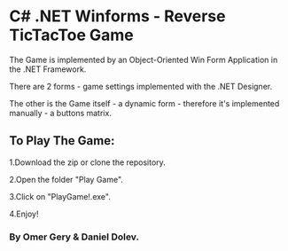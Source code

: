 # C# .NET Winforms - Reverse TicTacToe Game
The Game is implemented by an Object-Oriented Win Form Application in the .NET Framework.

There are 2 forms - game settings implemented with the .NET Designer.

The other is the Game itself - a dynamic form - therefore it's implemented manually - a buttons matrix.

## To Play The Game:

1.Download the zip or clone the repository. 

2.Open the folder "Play Game".

3.Click on "PlayGame!.exe".

4.Enjoy!

### By Omer Gery & Daniel Dolev.

